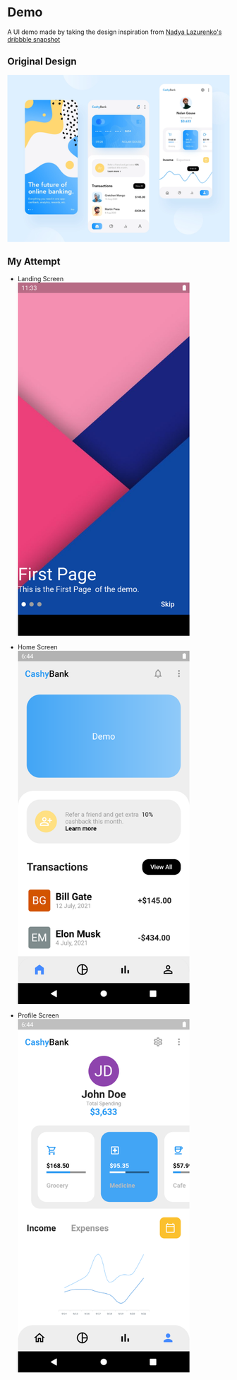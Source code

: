 # Demo

A UI demo made by taking the design inspiration
from
[Nadya Lazurenko's dribbble snapshot](https://dribbble.com/shots/14021330-Personal-Finance-App/attachments/5638015?mode=media)

## Original Design

![Original Design](./assets/design.png)

## My Attempt

-   Landing Screen
    <br>
    <img src="./assets/landing.png" alt="landing" height="800"/>

-   Home Screen
    <br>
    <img src="./assets/home.png" alt="home" height="800"/>

-   Profile Screen
    <br>
    <img src="./assets/profile.png" alt="profile" height="800"/>
